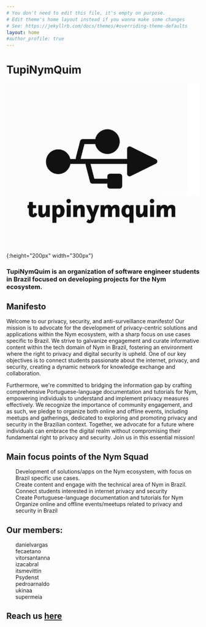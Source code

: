 ```yaml
---
# You don't need to edit this file, it's empty on purpose.
# Edit theme's home layout instead if you wanna make some changes
# See: https://jekyllrb.com/docs/themes/#overriding-theme-defaults
layout: home
#author_profile: true
---
```


# TupiNymQuim

![tupinymquim.jpg](/assets/images/de019771-78b2-46f5-954b-66c61cb960e3.jpeg){:height="200px" width="300px"}

### TupiNymQuim is an organization of software engineer students in Brazil focused on developing projects for the Nym ecosystem.

## Manifesto

Welcome to our privacy, security, and anti-surveillance manifesto! Our mission is to advocate for the development of privacy-centric solutions and applications within the Nym ecosystem, with a sharp focus on use cases specific to Brazil. We strive to galvanize engagement and curate informative content within the tech domain of Nym in Brazil, fostering an environment where the right to privacy and digital security is upheld. One of our key objectives is to connect students passionate about the internet, privacy, and security, creating a dynamic network for knowledge exchange and collaboration.

Furthermore, we're committed to bridging the information gap by crafting comprehensive Portuguese-language documentation and tutorials for Nym, empowering individuals to understand and implement privacy measures effectively. We recognize the importance of community engagement, and as such, we pledge to organize both online and offline events, including meetups and gatherings, dedicated to exploring and promoting privacy and security in the Brazilian context. Together, we advocate for a future where individuals can embrace the digital realm without compromising their fundamental right to privacy and security. Join us in this essential mission!


## Main focus points of the Nym Squad

<ul style="list-style-type:none;">
<li>Development of solutions/apps on the Nym ecosystem, with focus on Brazil specific use cases.</li>
<li>Create content and engage with the technical area of Nym in Brazil.</li>
<li>Connect students interested in internet privacy and security</li>
<li>Create Portuguese-language documentation and tutorials for Nym</li>
<li>Organize online and offline events/meetups related to privacy and security in Brazil</li>
</ul>

## Our members:

<ul text-align="center" style="list-style-type:none;">
  <li>danielvargas</li>
  <li>fecaetano</li>
  <li>vitorsantanna</li>
  <li>izacabral</li>
  <li>itsmevittin</li>
  <li>Psydenst</li>
  <li>pedroarnaldo</li>
  <li>ukinaa</li>
  <li>supermeia</li>
</ul>

## Reach us [here](https://t.me/+jO97cIbMEbowZWRh)
